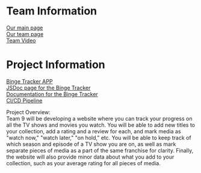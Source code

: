 

# Team Information
[Our main page](https://cse110-fa22-group9.github.io/) <br>
[Our team page](https://cse110-fa22-group9.github.io/Team9Repository/admin/team.html) <br>
[Team Video](https://youtu.be/sez--7q8XT4)


# Project Information
[Binge Tracker APP](https://cse110-fa22-group9.github.io/Team9Repository/source/index.html) <br>
[JSDoc page for the Binge Tracker](https://cse110-fa22-group9.github.io/Team9Repository/JSDoc/index.html) <br>
[Documentation for the Binge Tracker](https://cse110-fa22-group9.github.io/Team9Repository/admin/Team_Logs/main-documentation.html) <br>
[CI/CD Pipeline](https://cse110-fa22-group9.github.io/Team9Repository/admin/cipipeline/phase1.html)



Project Overview: <br>
Team 9 will be developing a website where you can track your progress on all the TV shows and movies you watch. You will be able to add new titles to your collection,
add a rating and a review for each, and mark media as "watch now," "watch later," "on hold," etc. You will be able to keep track of which season and episode of a TV show you are on, as well as mark separate pieces of media as a part of the same franchise for clarity. Finally, the website will also provide minor data about what you add to your collection, such as your average rating for all pieces of media.


